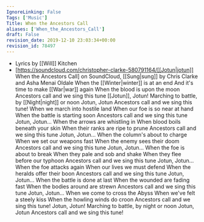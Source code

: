 ```yaml
---
IgnoreLinking: False
Tags: ['Music']
Title: When the Ancestors Call
aliases: ['When_the_Ancestors_Call']
draft: False
revision_date: 2019-12-10 23:03:34+00:00
revision_id: 78497
---
```


* Lyrics by [[Will]] Kitchen
* [https://soundcloud.com/christopher-clarke-580791164/[[Jotun|jotun]] When the Ancestors Call] on SoundCloud, [[Sung|sung]] by Chris Clarke and Asha Menai Oldale
When the [[Winter|winter]] is at an end
And it's time to make [[War|war]] again
When the blood is upon the moon
Ancestors call and we sing this tune
[[Jotun]], Jotun!
Marching to battle, by [[Night|night]] or noon
Jotun, Jotun
Ancestors call and we sing this tune!
When we march into hostile land
When our foe is so near at hand
When the battle is starting soon
Ancestors call and we sing this tune
Jotun, Jotun...
When the arrows are whistling in
When blood boils beneath your skin
When their ranks are ripe to prune
Ancestors call and we sing this tune
Jotun, Jotun...
When the column's about to charge
When we set our weapons fast
When the enemy sees their doom
Ancestors call and we sing this tune
Jotun, Jotun...
When the foe is about to break
When they pale and sob and shake
When they flee before our typhoon
Ancestors call and we sing this tune
Jotun, Jotun...
When the foe attacks again
When our lives we must defend
When the heralds offer their boon
Ancestors call and we sing this tune
Jotun, Jotun...
When the battle is done at last
When the wounded are fading fast
When the bodies around are strewn
Ancestors call and we sing this tune
Jotun, Jotun...
When we come to cross the Abyss
When we've felt a steely kiss
When the howling winds do croon
Ancestors call and we sing this tune!
Jotun, Jotun!
Marching to battle, by night or noon
Jotun, Jotun
Ancestors call and we sing this tune!